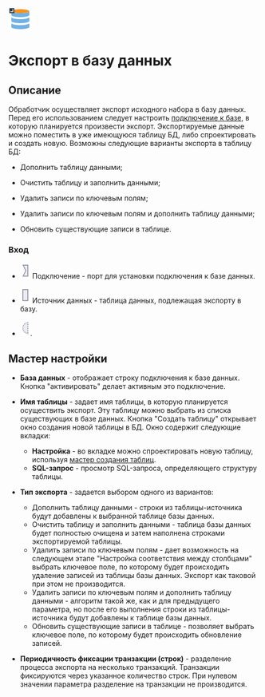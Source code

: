 ![](/media/app/icons/vendors/dbexport.svg)
# Экспорт в базу данных

## Описание

Обработчик осуществляет экспорт исходного набора в базу данных. Перед его использованием следует настроить [подключение к базе](app/integration/connections//start), в которую планируется произвести экспорт. Экспортируемые данные можно поместить в уже имеющуюся таблицу БД, либо спроектировать и создать новую. Возможны следующие варианты экспорта в таблицу БД:


*  Дополнить таблицу данными;

*  Очистить таблицу и заполнить данными;

*  Удалить записи по ключевым полям;

*  Удалить записи по ключевым полям и дополнить таблицу данными;

*  Обновить существующие записи в таблице.

### Вход


*  ![](/media/app/icons/ports/input_connection_inactive.svg) Подключение - порт для установки подключения к базе данных.

*  ![](/media/app/icons/ports/output_table_inactive.svg) Источник данных - таблица данных, подлежащая экспорту в базу.

*  ![](/media/app/icons/ports/optional_input_variable_inactive.svg).

## Мастер настройки


*  **База данных** - отображает строку подключения к базе данных. Кнопка "активировать" делает активным это подключение.

*  **Имя таблицы** - задает имя таблицы, в которую планируется осуществить экспорт. Эту таблицу можно выбрать из списка существующих в базе данных. Кнопка "Создать таблицу" открывает окно создания новой таблицы в БД. Окно содержит следующие вкладки:
    * **Настройка** - во вкладке можно спроектировать новую таблицу, используя [мастер создания таблиц](/app/integration/export/database_export/new_table_design.md).
    * **SQL-запрос** - просмотр SQL-запроса, определяющего структуру таблицы.


*  **Тип экспорта** - задается выбором одного из вариантов:
    * Дополнить таблицу данными - строки из таблицы-источника будут добавлены к выбранной таблице базы данных.
    * Очистить таблицу и заполнить данными - таблица базы данных будет полностью очищена и затем наполнена строками экспортируемой таблицы.
    * Удалить записи по ключевым полям - дает возможность на следующем этапе "Настройка соответствия между столбцами" выбрать ключевое поле, по которому будет происходить удаление записей из таблицы базы данных. Экспорт как таковой при этом не производится.
    * Удалить записи по ключевым полям и дополнить таблицу данными - алгоритм такой же, как и для предыдущего параметра, но после его выполнения строки из таблицы-источника будут добавлены к таблице базы данных.
    * Обновить существующие записи в таблице - позволяет выбрать ключевое поле, по которому будет происходить обновление записей.


*  **Периодичность фиксации транзакции (строк)** - разделение процесса экспорта на несколько транзакций. Транзакции фиксируются через указанное количество строк. При нулевом значении параметра разделение на транзакции не производится.



